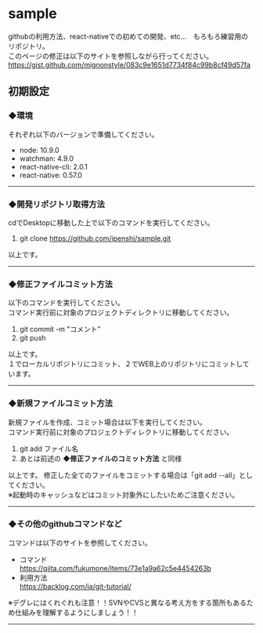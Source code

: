 # sample
githubの利用方法、react-nativeでの初めての開発、etc…　もろもろ練習用のリポジトリ。  
このページの修正は以下のサイトを参照しながら行ってください。  
https://gist.github.com/mignonstyle/083c9e1651d7734f84c99b8cf49d57fa  

## 初期設定  
### ◆環境  
それぞれ以下のバージョンで準備してください。  
- node: 10.9.0  
- watchman: 4.9.0  
- react-native-cli: 2.0.1  
- react-native: 0.57.0  
***

### ◆開発リポジトリ取得方法
cdでDesktopに移動した上で以下のコマンドを実行してください。  
1. git clone https://github.com/ipenshi/sample.git  

以上です。
***

### ◆修正ファイルコミット方法
以下のコマンドを実行してください。  
コマンド実行前に対象のプロジェクトディレクトリに移動してください。  
1. git commit -m "コメント"  
1. git push  
  
以上です。  
１でローカルリポジトリにコミット、２でＷEB上のリポジトリにコミットしています。  
***

### ◆新規ファイルコミット方法  
新規ファイルを作成、コミット場合は以下を実行してください。  
コマンド実行前に対象のプロジェクトディレクトリに移動してください。  
1. git add ファイル名  
1. あとは前述の **◆修正ファイルのコミット方法** と同様  

以上です。 
修正した全てのファイルをコミットする場合は「git add --all」としてください。  
※起動時のキャッシュなどはコミット対象外にしたいためご注意ください。
***

### ◆その他のgithubコマンドなど  
コマンドは以下のサイトを参照してください。  
- コマンド  
https://qiita.com/fukumone/items/73e1a9a62c5e4454263b  
- 利用方法  
https://backlog.com/ja/git-tutorial/  

※デグレにはくれぐれも注意！！SVNやCVSと異なる考え方をする箇所もあるため仕組みを理解するようにしましょう！！
***

